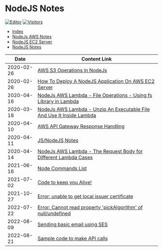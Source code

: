 # NodeJS Notes

[![Editor](https://img.shields.io/badge/VSCode-Click%20Here%20To%20Edit%20This%20Repo-blue?style=for-the-badge&logo=visual-studio-code&logoColor=white)](https://vscode.dev/github/aasisodiya/nodejs)
[![Visitors](https://api.visitorbadge.io/api/visitors?path=aasisodiya.nodejs&labelColor=%23ffa500&countColor=%23263759&labelStyle=upper)](https://visitorbadge.io/status?path=aasisodiya.nodejs)

- [Index](https://aasisodiya.github.io/nodejs/)
- [NodeJs AWS Notes](https://aasisodiya.github.io/nodejs/nodejs-aws/)
- [NodeJS EC2 Server](https://aasisodiya.github.io/nodejs/nodejs-ec2-server/)
- [NodeJS Notes](https://aasisodiya.github.io/nodejs/notes/)

|Date|Content Link|
|-|-|
|2020-02-26|[AWS S3 Operations in NodeJs](https://aasisodiya.github.io/nodejs/nodejs-aws/nodejs-aws-s3/)|
|2020-02-26|[How To Deploy A NodeJS Application On AWS EC2 Server](https://aasisodiya.github.io/nodejs/nodejs-ec2-server/)|
|2020-04-16|[NodeJs AWS Lambda - File Operations - Using fs Library in Lambda](https://aasisodiya.github.io/nodejs/nodejs-aws/nodejs-aws-lambda/nodejs-aws-lambda-fs-operations/)|
|2020-03-18|[NodeJs AWS Lambda - Unzip An Executable File And Use It Inside Lambda](https://aasisodiya.github.io/nodejs/nodejs-aws/nodejs-aws-lambda/nodejs-aws-lambda-unzip-executablefile-operation/)|
|2020-04-10|[AWS API Gateway Response Handling](https://aasisodiya.github.io/nodejs/nodejs-aws/nodejs-aws-apigw/)|
|2020-04-11|[JS/NodeJS Notes](https://aasisodiya.github.io/nodejs/notes/)|
|2020-04-14|[NodeJs AWS Lambda - The Request Body for Different Lambda Cases](https://aasisodiya.github.io/nodejs/nodejs-aws/nodejs-aws-lambda/nodejs-aws-lambda-request-body/)|
|2021-06-16|[Node Commands List](https://aasisodiya.github.io/nodejs/notes/node-commands)|
|2021-07-02|[Code to keep you Alive!](https://aasisodiya.github.io/nodejs/notes/scripts/teams)|
|2021-10-27|[Error: unable to get local issuer certificate](https://aasisodiya.github.io/nodejs/notes/mocha/#error-unable-to-get-local-issuer-certificate)|
|2022-07-22|[Error: Cannot read property 'pickAlgorithm' of null/undefined](https://aasisodiya.github.io/nodejs/notes/mocha/#error-cannot-read-property-pickalgorithm-of-nullundefined)|
|2022-08-09|[Sending basic email using SES](https://aasisodiya.github.io/nodejs/nodejs-aws/nodejs-aws-ses#sending-an-basic-email-with-ses)|
|2022-08-21|[Sample code to make API calls](https://aasisodiya.github.io/nodejs/notes/api-calls#sample-code-to-make-api-calls)|
